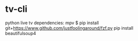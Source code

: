 # tv-cli
python live tv
dependencies: 
mpv
$ pip install git+https://www.github.com/justfoolingaround/fzf.py
pip install beautifulsoup4
